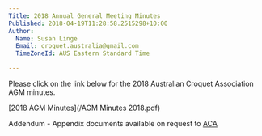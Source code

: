 ```yaml
---
Title: 2018 Annual General Meeting Minutes
Published: 2018-04-19T11:28:58.2515298+10:00
Author:
  Name: Susan Linge
  Email: croquet.australia@gmail.com
  TimeZoneId: AUS Eastern Standard Time

---
```

Please click on the link below for the 2018 Australian Croquet Association AGM minutes. 

[2018 AGM Minutes](/AGM Minutes 2018.pdf)

Addendum - Appendix documents available on request to [ACA](mailto:admin@croquet-australia.com.au)